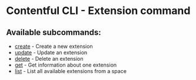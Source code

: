 # Contentful CLI - Extension command

## Available subcommands:

- [create](./create) - Create a new extension
- [update](./update) - Update an extension
- [delete](./delete) - Delete an extension
- [get](./get) - Get information about one extension
- [list](./list) - List all available extensions from a space
